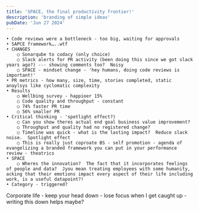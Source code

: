 ```yaml
---
title: 'SPACE, the final productivity frontier!'
description: 'branding of simple ideas'
pubDate: 'Jun 27 2024'
---
```


	• Code reviews were a bottleneck - too big, waiting for approvals
	• SAPCE framework…..wtf
	• CHANGES
		○ Sonarqube to codacy (only choice)
		○ Slack alerts for PR activity (been doing this since we got slack years ago?) --- showing comments too?  Noisy
		○ SPACE - mindset change - 'hey humans, doing code reviews is important!'
	• PR metrics - how many, size, time, stories completed, static anaylsys like cyclomatic complexity
	• Results
		○ Wellbing survey - happioer 15% 
		○ Code quality and throughput - constant
		○ 74% faster PR time 
		○ 56% smaller PR
	• Critical thinking - 'spotlight effect?) 
		○ Can you show theres actual end goal business value improvement?
		○ Throughput and quality had no registered change?
		○ Timeline was quick - what is the lasting impact?  Reduce slack noise.  Spotlight effect
		○ This is really just coproate BS - self promotion - agenda of evangelizing a branded framework you can put in your performance review - theatrics
	• SPACE 
		○ Wheres the innovation?  The fact that it incorporates feelings of people and data?  Jyou mean treating employees with some humanity, acking that their emotions impact every aspect of their life including work, is a useful datapoint?!
	• Category - triggered?
Corporate life - keep your head down - lose focus when I get caught up - writing this down helps maybe?